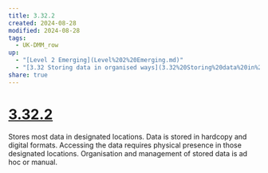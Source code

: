 ```yaml
---
title: 3.32.2
created: 2024-08-28
modified: 2024-08-28
tags:
  - UK-DMM_row
up:
  - "[Level 2 Emerging](Level%202%20Emerging.md)"
  - "[3.32 Storing data in organised ways](3.32%20Storing%20data%20in%20organised%20ways.md)"
share: true
---
```

# [3.32.2](3.32.2.md)

Stores most data in designated locations. Data is stored in hardcopy and digital formats. Accessing the data requires physical presence in those designated locations. Organisation and management of stored data is ad hoc or manual.
